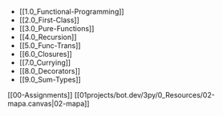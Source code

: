 - [[1.0_Functional-Programming]]
- [[2.0_First-Class]]
- [[3.0_Pure-Functions]]
- [[4.0_Recursion]]
- [[5.0_Func-Trans]]
- [[6.0_Closures]]
- [[7.0_Currying]]
- [[8.0_Decorators]]
- [[9.0_Sum-Types]]


[[00-Assignments]]
[[01projects/bot.dev/3py/0_Resources/02-mapa.canvas|02-mapa]]



